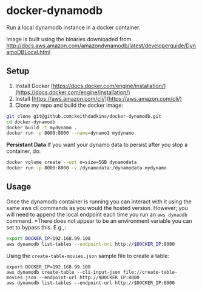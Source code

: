 # docker-dynamodb
Run a local dynamodb instance in a docker container.

Image is built using the binaries downloaded from http://docs.aws.amazon.com/amazondynamodb/latest/developerguide/DynamoDBLocal.html

## Setup

1. Install Docker [https://docs.docker.com/engine/installation/](https://docs.docker.com/engine/installation/)
1. Install [https://aws.amazon.com/cli/](https://aws.amazon.com/cli/)
1. Clone my repo and build the docker image:

```bash
git clone git@github.com:keithdadkins/docker-dynamodb.git
cd docker-dynamodb
docker build -t mydynamo .
docker run -p 8000:8000 --name=dynamo1 mydynamo
```

__Persistant Data__
If you want your dynamo data to persist after you stop a container, do:

```bash
docker volume create --opt o=size=5GB dynamodata
docker run -p 8000:8000 -v /dynamodata:/dynamodata mydynamo
```

## Usage

Once the dynamodb container is running you can interact with it using the same aws cli commands as you would the hosted version. However; you will need to append the local endpoint each time you run an `aws dynaodb` command. *There does not appear to be an environment variable you can set to bypass this. E.g.,:

```bash
export DOCKER_IP=192.168.99.100
aws dynamodb list-tables --endpoint-url http://$DOCKER_IP:8000
```

Using the `create-table-movies.json` sample file to create a table:

```
export DOCKER_IP=192.168.99.100
aws dynamodb create-table --cli-input-json file://create-table-movies.json --endpoint-url http://$DOCKER_IP:8000
aws dynamodb list-tables --endpoint-url http://$DOCKER_IP:8000
```
